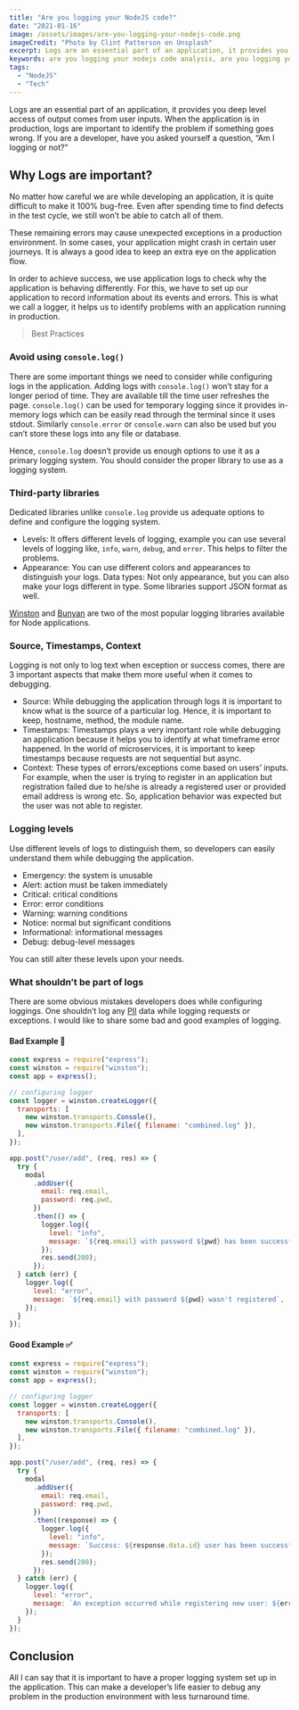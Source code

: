 ```yaml
---
title: "Are you logging your NodeJS code?"
date: "2021-01-16"
image: /assets/images/are-you-logging-your-nodejs-code.png
imageCredit: "Photo by Clint Patterson on Unsplash"
excerpt: Logs are an essential part of an application, it provides you deep level access
keywords: are you logging your nodejs code analysis, are you logging your nodejs code backend, best npm logger, how to check logs in node js, how to create error log file in node js, how to create logs in node js, how to do console log in node js, how to implement logger in node js, how to implement logs in nodejs api, how to implement logs in nodejs app, how to implement logs in nodejs backend, how to implement logs in nodejs example, how to implement logs in nodejs express, how to use console.log in node js, how to use log in node js, how to write log file in node.js, how to write logs in javascript, logging in node, logging in node.js, node.js logging, node.js logs
tags:
  - "NodeJS"
  - "Tech"
---
```


Logs are an essential part of an application, it provides you deep level access of output comes from user inputs. When the application is in production, logs are important to identify the problem if something goes wrong. If you are a developer, have you asked yourself a question, “Am I logging or not?”

## Why Logs are important?

No matter how careful we are while developing an application, it is quite difficult to make it 100% bug-free. Even after spending time to find defects in the test cycle, we still won’t be able to catch all of them.

These remaining errors may cause unexpected exceptions in a production environment. In some cases, your application might crash in certain user journeys. It is always a good idea to keep an extra eye on the application flow.

In order to achieve success, we use application logs to check why the application is behaving differently. For this, we have to set up our application to record information about its events and errors. This is what we call a logger, it helps us to identify problems with an application running in production.

> Best Practices

### Avoid using `console.log()`

There are some important things we need to consider while configuring logs in the application. Adding logs with `console.log()` won’t stay for a longer period of time. They are available till the time user refreshes the page. `console.log()` can be used for temporary logging since it provides in-memory logs which can be easily read through the terminal since it uses stdout. Similarly `console.error` or `console.warn` can also be used but you can’t store these logs into any file or database.

Hence, `console.log` doesn’t provide us enough options to use it as a primary logging system. You should consider the proper library to use as a logging system.

### Third-party libraries

Dedicated libraries unlike `console.log` provide us adequate options to define and configure the logging system.

- Levels: It offers different levels of logging, example you can use several levels of logging like, `info`, `warn`, `debug`, and `error`. This helps to filter the problems.
- Appearance: You can use different colors and appearances to distinguish your logs. Data types: Not only appearance, but you can also make your logs different in type. Some libraries support JSON format as well.

[Winston](https://www.npmjs.com/package/winston) and [Bunyan](https://www.npmjs.com/package/bunyan) are two of the most popular logging libraries available for Node applications.

### Source, Timestamps, Context

Logging is not only to log text when exception or success comes, there are 3 important aspects that make them more useful when it comes to debugging.

- Source: While debugging the application through logs it is important to know what is the source of a particular log. Hence, it is important to keep, hostname, method, the module name.
- Timestamps: Timestamps plays a very important role while debugging an application because it helps you to identify at what timeframe error happened. In the world of microservices, it is important to keep timestamps because requests are not sequential but async.
- Context: These types of errors/exceptions come based on users’ inputs. For example, when the user is trying to register in an application but registration failed due to he/she is already a registered user or provided email address is wrong etc. So, application behavior was expected but the user was not able to register.

### Logging levels

Use different levels of logs to distinguish them, so developers can easily understand them while debugging the application.

- Emergency: the system is unusable
- Alert: action must be taken immediately
- Critical: critical conditions
- Error: error conditions
- Warning: warning conditions
- Notice: normal but significant conditions
- Informational: informational messages
- Debug: debug-level messages

You can still alter these levels upon your needs.

### What shouldn’t be part of logs

There are some obvious mistakes developers does while configuring loggings. One shouldn’t log any [PII](https://en.wikipedia.org/wiki/Personal_data) data while logging requests or exceptions. I would like to share some bad and good examples of logging.

#### Bad Example 🚫

```js
const express = require("express");
const winston = require("winston");
const app = express();

// configuring logger
const logger = winston.createLogger({
  transports: [
    new winston.transports.Console(),
    new winston.transports.File({ filename: "combined.log" }),
  ],
});

app.post("/user/add", (req, res) => {
  try {
    modal
      .addUser({
        email: req.email,
        password: req.pwd,
      })
      .then(() => {
        logger.log({
          level: "info",
          message: `${req.email} with password ${pwd} has been successfully registered`,
        });
        res.send(200);
      });
  } catch (err) {
    logger.log({
      level: "error",
      message: `${req.email} with password ${pwd} wasn't registered`,
    });
  }
});
```

#### Good Example ✅

```js
const express = require("express");
const winston = require("winston");
const app = express();

// configuring logger
const logger = winston.createLogger({
  transports: [
    new winston.transports.Console(),
    new winston.transports.File({ filename: "combined.log" }),
  ],
});

app.post("/user/add", (req, res) => {
  try {
    modal
      .addUser({
        email: req.email,
        password: req.pwd,
      })
      .then((response) => {
        logger.log({
          level: "info",
          message: `Success: ${response.data.id} user has been successfully registered`,
        });
        res.send(200);
      });
  } catch (err) {
    logger.log({
      level: "error",
      message: `An exception occurred while registering new user: ${err}`,
    });
  }
});
```

## Conclusion

All I can say that it is important to have a proper logging system set up in the application. This can make a developer’s life easier to debug any problem in the production environment with less turnaround time.
